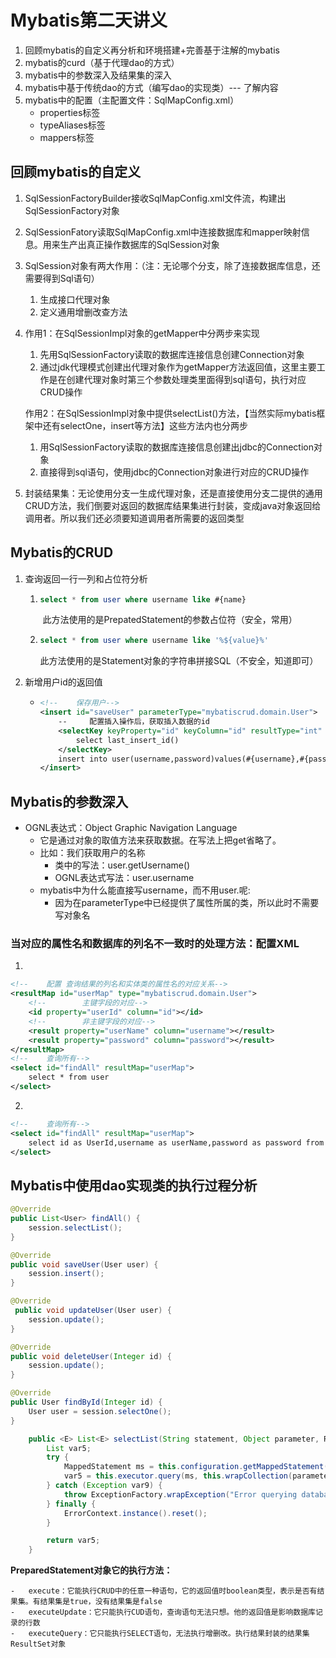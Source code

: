 # Mybatis第二天讲义

1.  回顾mybatis的自定义再分析和环境搭建+完善基于注解的mybatis
2.  mybatis的curd（基于代理dao的方式）
3.  mybatis中的参数深入及结果集的深入
4.  mybatis中基于传统dao的方式（编写dao的实现类）--- 了解内容
5.  mybatis中的配置（主配置文件：SqlMapConfig.xml）
    -   properties标签
    -   typeAliases标签
    -   mappers标签

## 回顾mybatis的自定义

1.  SqlSessionFactoryBuilder接收SqlMapConfig.xml文件流，构建出SqlSessionFactory对象
2.  SqlSessionFatory读取SqlMapConfig.xml中连接数据库和mapper映射信息。用来生产出真正操作数据库的SqlSession对象
3.  SqlSession对象有两大作用：（注：无论哪个分支，除了连接数据库信息，还需要得到Sql语句）
    1.  生成接口代理对象
    2.  定义通用增删改查方法
4.  作用1：在SqlSessionImpl对象的getMapper中分两步来实现
    1.  先用SqlSessionFactory读取的数据库连接信息创建Connection对象
    2.  通过jdk代理模式创建出代理对象作为getMapper方法返回值，这里主要工作是在创建代理对象时第三个参数处理类里面得到sql语句，执行对应CRUD操作
    
    作用2：在SqlSessionImpl对象中提供selectList()方法，【当然实际mybatis框架中还有selectOne，insert等方法】这些方法内也分两步
    1.	用SqlSessionFactory读取的数据库连接信息创建出jdbc的Connection对象
    2.	直接得到sql语句，使用jdbc的Connection对象进行对应的CRUD操作
5.	封装结果集：无论使用分支一生成代理对象，还是直接使用分支二提供的通用CRUD方法，我们倒要对返回的数据库结果集进行封装，变成java对象返回给调用者。所以我们还必须要知道调用者所需要的返回类型


## Mybatis的CRUD

1.  查询返回一行一列和占位符分析

    1.  ```sql
        select * from user where username like #{name}
        ```

        ​	此方法使用的是PrepatedStatement的参数占位符（安全，常用）

    2.  ```sql
        select * from user where username like '%${value}%'
        ```

        ​	此方法使用的是Statement对象的字符串拼接SQL（不安全，知道即可）

2.  新增用户id的返回值

    -   ```xml
        <!--    保存用户-->    
        <insert id="saveUser" parameterType="mybatiscrud.domain.User">
            --     配置插入操作后，获取插入数据的id        
            <selectKey keyProperty="id" keyColumn="id" resultType="int" order="AFTER">
                select last_insert_id()        
            </selectKey>        
            insert into user(username,password)values(#{username},#{password})    
        </insert>
        ```

## Mybatis的参数深入

-   OGNL表达式：Object Graphic Navigation Language
    -   它是通过对象的取值方法来获取数据。在写法上把get省略了。
    -   比如：我们获取用户的名称
        -   类中的写法：user.getUsername()
        -   OGNL表达式写法：user.username
    -   mybatis中为什么能直接写username，而不用user.呢:
        -   因为在parameterType中已经提供了属性所属的类，所以此时不需要写对象名

### 当对应的属性名和数据库的列名不一致时的处理方法：配置XML

1.  

```xml
<!--    配置 查询结果的列名和实体类的属性名的对应关系-->    
<resultMap id="userMap" type="mybatiscrud.domain.User">
    <!--        主键字段的对应-->        
    <id property="userId" column="id"></id>
    <!--        非主键字段的对应-->        
    <result property="userName" column="username"></result>        
    <result property="password" column="password"></result>    
</resultMap>    
<!--    查询所有-->    
<select id="findAll" resultMap="userMap">        
    select * from user     
</select>
```

2.    

```xml
<!--    查询所有-->  
<select id="findAll" resultMap="userMap">        
    select id as UserId,username as userName,password as password from user     
</select>
```

##  Mybatis中使用dao实现类的执行过程分析

```java
@Override
public List<User> findAll() {    
    session.selectList();
}
```

```java
@Override
public void saveUser(User user) {
    session.insert();
}
```
```java
@Override
 public void updateUser(User user) {
    session.update();
}
```
```java
@Override
public void deleteUser(Integer id) {
    session.update();
}
```
```java
@Override
public User findById(Integer id) {   
    User user = session.selectOne();
}
```
```java
    public <E> List<E> selectList(String statement, Object parameter, RowBounds rowBounds) {
        List var5;
        try {
            MappedStatement ms = this.configuration.getMappedStatement(statement);
            var5 = this.executor.query(ms, this.wrapCollection(parameter), rowBounds, Executor.NO_RESULT_HANDLER);
        } catch (Exception var9) {
            throw ExceptionFactory.wrapException("Error querying database.  Cause: " + var9, var9);
        } finally {
            ErrorContext.instance().reset();
        }

        return var5;
    }
```



**PreparedStatement对象它的执行方法：**

	-	execute：它能执行CRUD中的任意一种语句，它的返回值时boolean类型，表示是否有结果集。有结果集是true，没有结果集是false
	-	executeUpdate：它只能执行CUD语句，查询语句无法只想。他的返回值是影响数据库记录的行数
	-	executeQuery：它只能执行SELECT语句，无法执行增删改。执行结果封装的结果集ResultSet对象